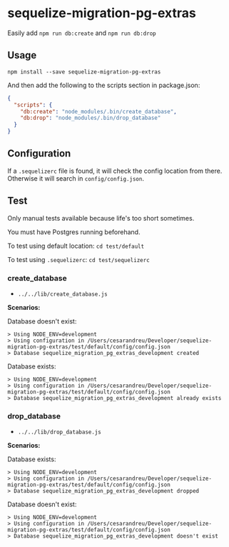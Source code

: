 # sequelize-migration-pg-extras

Easily add `npm run db:create` and `npm run db:drop`


## Usage

`npm install --save sequelize-migration-pg-extras`

And then add the following to the scripts section in package.json:

```json
{
  "scripts": {
    "db:create": "node_modules/.bin/create_database",
    "db:drop": "node_modules/.bin/drop_database"
  }
}
```


## Configuration

If a `.sequelizerc` file is found, it will check the config location from there. Otherwise it will search in `config/config.json`.


## Test

Only manual tests available because life's too short sometimes.

You must have Postgres running beforehand.

To test using default location: `cd test/default`

To test using `.sequelizerc`: `cd test/sequelizerc`


### create_database

* `../../lib/create_database.js`


**Scenarios:**

Database doesn't exist:

```
> Using NODE_ENV=development
> Using configuration in /Users/cesarandreu/Developer/sequelize-migration-pg-extras/test/default/config/config.json
> Database sequelize_migration_pg_extras_development created
```


Database exists:

```
> Using NODE_ENV=development
> Using configuration in /Users/cesarandreu/Developer/sequelize-migration-pg-extras/test/default/config/config.json
> Database sequelize_migration_pg_extras_development already exists
```


### drop_database

* `../../lib/drop_database.js`


**Scenarios:**

Database exists:

```
> Using NODE_ENV=development
> Using configuration in /Users/cesarandreu/Developer/sequelize-migration-pg-extras/test/default/config/config.json
> Database sequelize_migration_pg_extras_development dropped
```

Database doesn't exist:

```
> Using NODE_ENV=development
> Using configuration in /Users/cesarandreu/Developer/sequelize-migration-pg-extras/test/default/config/config.json
> Database sequelize_migration_pg_extras_development doesn't exist
```
